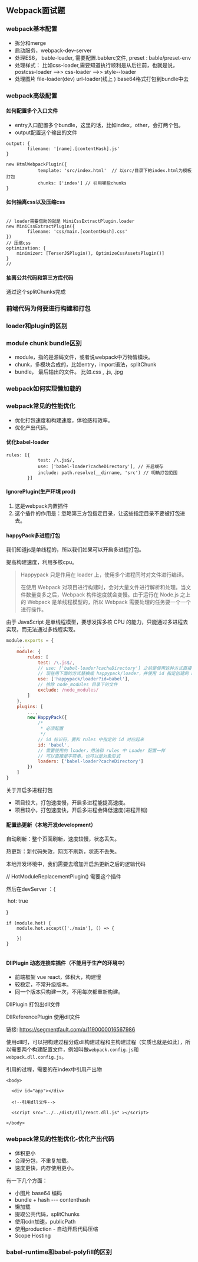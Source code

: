 ## Webpack面试题



### webpack基本配置

- 拆分和merge
- 启动服务，webpack-dev-server
- 处理ES6， bable-loader, 需要配置.bablerc文件, preset : bable/preset-env 
- 处理样式： 比如css-loader,需要知道执行顺利是从后往前，也就是说，postcss-loader -->> css-loader -->> style--loader
- 处理图片 file-loader(dev)  url-loader(线上 )  base64格式打包到bundle中去





### webpack高级配置



#### 如何配置多个入口文件

- entry入口配置多个bundle，这里的话，比如index，other，会打两个包。
- output配置这个输出的文件



```
output: {
		filename: '[name].[contentHash].js'
}

new HtmlWebpackPlugin({
            template: 'src/index.html'  // 以src/目录下的index.html为模板打包
            chunks: ['index'] // 引用哪些chunks
}
```





#### 如何抽离css以及压缩css



```

// loader需要借助的就是 MiniCssExtractPlugin.loader
new MiniCssExtractPlugin({  
		filename: 'css/main.[contentHash].css'
})
// 压缩css
optimization: {
	minimizer: [TerserJSPlugin(), OptimizeCssAssetsPlugin()]
}
// 
```



#### 抽离公共代码和第三方库代码

通过这个splitChunks完成





### 前端代码为何要进行构建和打包







### loader和plugin的区别







### module chunk bundle区别

- module，指的是源码文件，或者说webpack中万物皆模块。
- chunk，多模块合成的，比如entry，import语法，splitChunk
- bundle， 最后输出的文件。 比如.css , .js, .jpg



### webpack如何实现懒加载的





### webpack常见的性能优化

- 优化打包速度和构建速度，体验感和效率。
- 优化产出代码。



#### 优化babel-loader

```
rules: [{
            test: /\.js$/,
            use: ['babel-loader?cacheDirectory'], // 开启缓存
            include: path.resolve(__dirname, 'src') // 明确打包范围
        }]

```





#### IgnorePlugin(生产环境 prod)

1. 这是webpack内置插件
2. 这个插件的作用是：忽略第三方包指定目录，让这些指定目录不要被打包进去。







#### happyPack多进程打包

我们知道js是单线程的，所以我们如果可以开启多进程打包。

提高构建速度，利用多核cpu。

> Happypack 只是作用在 loader 上，使用多个进程同时对文件进行编译。
>
> 在使用 Webpack 对项目进行构建时，会对大量文件进行解析和处理。当文件数量变多之后，Webpack 构件速度就会变慢。由于运行在 Node.js 之上的 Webpack 是单线程模型的，所以 Webpack 需要处理的任务要一个一个进行操作。



由于 JavaScript 是单线程模型，要想发挥多核 CPU 的能力，只能通过多进程去实现，而无法通过多线程实现。



```js
module.exports = {
    ...
    module: {
        rules: [
            test: /\.js$/,
            // use: ['babel-loader?cacheDirectory'] 之前是使用这种方式直接使用 loader
            // 现在用下面的方式替换成 happypack/loader，并使用 id 指定创建的 HappyPack 插件
            use: ['happypack/loader?id=babel'],
            // 排除 node_modules 目录下的文件
            exclude: /node_modules/
        ]
    },
    plugins: [
        ...,
        new HappyPack({
            /*
             * 必须配置
             */
            // id 标识符，要和 rules 中指定的 id 对应起来
            id: 'babel',
            // 需要使用的 loader，用法和 rules 中 Loader 配置一样
            // 可以直接是字符串，也可以是对象形式
            loaders: ['babel-loader?cacheDirectory']
        })
    ]
}
```



关于开启多进程打包

- 项目较大，打包速度慢，开启多进程能提高速度。
- 项目较小，打包速度快，开启多进程会降低速度(进程开销)



#### 配置热更新（本地开发development）

自动刷新：整个页面刷新，速度较慢，状态丢失。

热更新：新代码失效，网页不刷新，状态不丢失。



本地开发环境中，我们需要去增加开启热更新之后的逻辑代码

// HotModuleReplacementPlugin() 需要这个插件

然后在devServer ：{

​	hot: true

}

```
if (module.hot) {
	module.hot.accept(['./main'], () => {
	
	})
}


```



#### DllPlugin 动态连接库插件（不能用于生产的环境中）

- 前端框架 vue react，体积大，构建慢
- 较稳定，不常升级版本。
- 同一个版本只构建一次，不用每次都重新构建。

DllPlugin 打包出dll文件

DllReferencePlugin   使用dll文件



链接: https://segmentfault.com/a/1190000016567986

使用dll时，可以把构建过程分成dll构建过程和主构建过程（实质也就是如此），所以需要两个构建配置文件，例如叫做`webpack.config.js`和`webpack.dll.config.js`。



引用的过程，需要的在index中引用产出物

```
<body>

  <div id="app"></div>

  <!--引用dll文件-->

  <script src="../../dist/dll/react.dll.js" ></script>

</body>
```



### webpack常见的性能优化-优化产出代码

- 体积更小
- 合理分包，不重复加载。
- 速度更快，内存使用更小。



有一下几个方面：

- 小图片 base64 编码
- bundle + hash --- contenthash
- 懒加载
- 提取公共代码，splitChunks
- 使用cdn加速，publicPath
- 使用production - 自动开启代码压缩
- Scope Hosting





### babel-runtime和babel-polyfill的区别